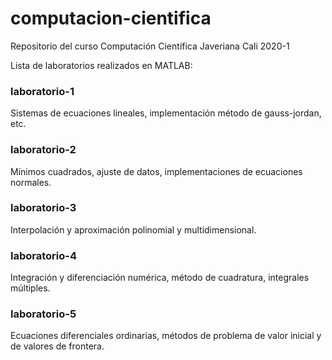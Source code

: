 # computacion-cientifica
Repositorio del curso Computación Científica Javeriana Cali 2020-1

Lista de laboratorios realizados en MATLAB:

### laboratorio-1
Sistemas de ecuaciones lineales, implementación método de gauss-jordan, etc.

### laboratorio-2
Mínimos cuadrados, ajuste de datos, implementaciones de ecuaciones normales.

### laboratorio-3
Interpolación y aproximación polinomial y multidimensional.

### laboratorio-4
Integración y diferenciación numérica, método de cuadratura, integrales múltiples.

### laboratorio-5
Ecuaciones diferenciales ordinarias, métodos de problema de valor inicial y de valores de frontera.
